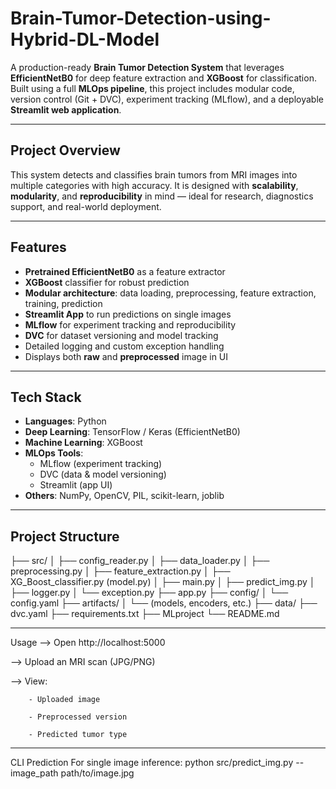 #  Brain-Tumor-Detection-using-Hybrid-DL-Model

A production-ready **Brain Tumor Detection System** that leverages **EfficientNetB0** for deep feature extraction and **XGBoost** for classification. Built using a full **MLOps pipeline**, this project includes modular code, version control (Git + DVC), experiment tracking (MLflow), and a deployable **Streamlit web application**.

---

## Project Overview

This system detects and classifies brain tumors from MRI images into multiple categories with high accuracy. It is designed with **scalability**, **modularity**, and **reproducibility** in mind — ideal for research, diagnostics support, and real-world deployment.

---

##  Features

-  **Pretrained EfficientNetB0** as a feature extractor
-  **XGBoost** classifier for robust prediction
-  **Modular architecture**: data loading, preprocessing, feature extraction, training, prediction
-  **Streamlit App** to run predictions on single images
-  **MLflow** for experiment tracking and reproducibility
-  **DVC** for dataset versioning and model tracking
-  Detailed logging and custom exception handling
-  Displays both **raw** and **preprocessed** image in UI

---

##  Tech Stack

- **Languages**: Python
- **Deep Learning**: TensorFlow / Keras (EfficientNetB0)
- **Machine Learning**: XGBoost
- **MLOps Tools**:
  - MLflow (experiment tracking)
  - DVC (data & model versioning)
  - Streamlit (app UI)
- **Others**: NumPy, OpenCV, PIL, scikit-learn, joblib

---

##  Project Structure

├── src/
│ ├── config_reader.py
│ ├── data_loader.py
│ ├── preprocessing.py
│ ├── feature_extraction.py
│ ├── XG_Boost_classifier.py   (model.py)
│ ├── main.py
│ ├── predict_img.py
│ ├── logger.py
│ └── exception.py
├── app.py
├── config/
│ └── config.yaml
├── artifacts/
│ └── (models, encoders, etc.)
├── data/
├── dvc.yaml
├── requirements.txt
├── MLproject
└── README.md


---

Usage
--> Open http://localhost:5000

--> Upload an MRI scan (JPG/PNG)

--> View:

        - Uploaded image

        - Preprocessed version

        - Predicted tumor type

---

CLI Prediction
For single image inference:
python src/predict_img.py --image_path path/to/image.jpg